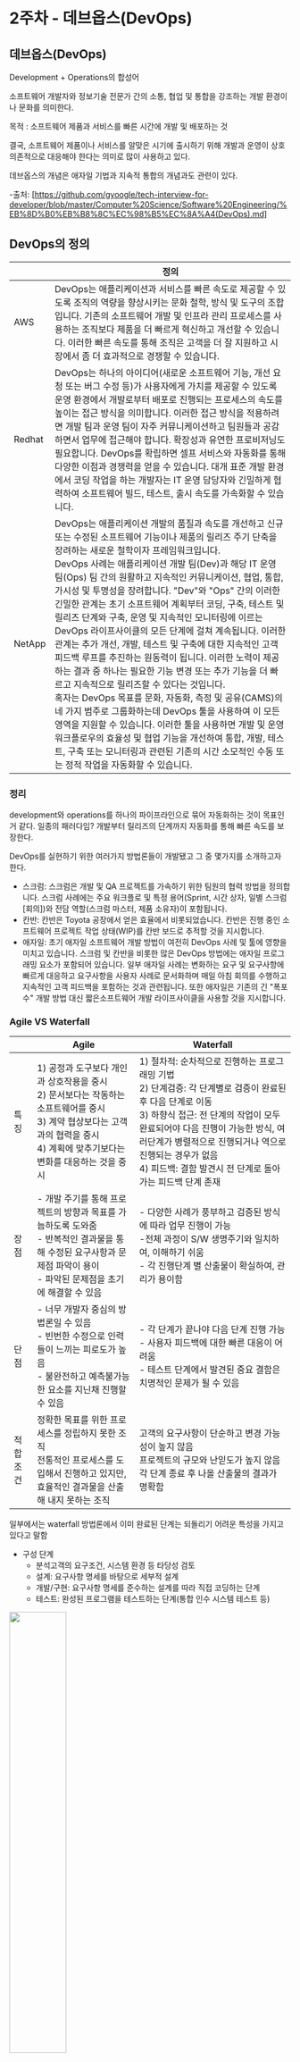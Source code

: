 # 2주차 - 데브옵스(DevOps)

## 데브옵스(DevOps)

Development + Operations의 합성어

소프트웨어 개발자와 정보기술 전문가 간의 소통, 협업 및 통합을 강조하는 개발 환경이나 문화를 의미한다.

목적 : 소프트웨어 제품과 서비스를 빠른 시간에 개발 및 배포하는 것

결국, 소프트웨어 제품이나 서비스를 알맞은 시기에 출시하기 위해 개발과 운영이 상호 의존적으로 대응해야 한다는 의미로 많이 사용하고 있다.

데브옵스의 개념은 애자일 기법과 지속적 통합의 개념과도 관련이 있다.

<!-- 애자일 기법
실질적인 코딩을 기반으로 일정한 주기에 따라 지속적으로 프로토타입을 형성하고, 필요한 요구사항을 파악하며 이에 따라 즉시 수정사항을 적용하여 결과적으로 하나의 큰 소프트웨어를 개발하는 적응형 개발 방법

지속적 통합
통합 작업을 초기부터 계속 수행해서 지속적으로 소프트웨어의 품질 제어를 적용하는 것 -->

-출처: [https://github.com/gyoogle/tech-interview-for-developer/blob/master/Computer%20Science/Software%20Engineering/%EB%8D%B0%EB%B8%8C%EC%98%B5%EC%8A%A4(DevOps).md]

## DevOps의 정의
| | 정의 |
| --- | --- |
| AWS | DevOps는 애플리케이션과 서비스를 빠른 속도로 제공할 수 있도록 조직의 역량을 향상시키는 문화 철학, 방식 및 도구의 조합입니다. 기존의 소프트웨어 개발 및 인프라 관리 프로세스를 사용하는 조직보다 제품을 더 빠르게 혁신하고 개선할 수 있습니다. 이러한 빠른 속도를 통해 조직은 고객을 더 잘 지원하고 시장에서 좀 더 효과적으로 경쟁할 수 있습니다. |
| Redhat | DevOps는 하나의 아이디어(새로운 소프트웨어 기능, 개선 요청 또는 버그 수정 등)가 사용자에게 가치를 제공할 수 있도록 운영 환경에서 개발로부터 배포로 진행되는 프로세스의 속도를 높이는 접근 방식을 의미합니다. 이러한 접근 방식을 적용하려면 개발 팀과 운영 팀이 자주 커뮤니케이션하고 팀원들과 공감하면서 업무에 접근해야 합니다. 확장성과 유연한 프로비저닝도 필요합니다. DevOps를 확립하면 셀프 서비스와 자동화를 통해 다양한 이점과 경쟁력을 얻을 수 있습니다. 대개 표준 개발 환경에서 코딩 작업을 하는 개발자는 IT 운영 담당자와 긴밀하게 협력하여 소프트웨어 빌드, 테스트, 출시 속도를 가속화할 수 있습니다. |
| NetApp | DevOps는 애플리케이션 개발의 품질과 속도를 개선하고 신규 또는 수정된 소프트웨어 기능이나 제품의 릴리즈 주기 단축을 장려하는 새로운 철학이자 프레임워크입니다. <br>DevOps 사례는 애플리케이션 개발 팀(Dev)과 해당 IT 운영 팀(Ops) 팀 간의 원활하고 지속적인 커뮤니케이션, 협업, 통합, 가시성 및 투명성을 장려합니다. "Dev"와 "Ops" 간의 이러한 긴밀한 관계는 초기 소프트웨어 계획부터 코딩, 구축, 테스트 및 릴리즈 단계와 구축, 운영 및 지속적인 모니터링에 이르는 DevOps 라이프사이클의 모든 단계에 걸쳐 계속됩니다. 이러한 관계는 추가 개선, 개발, 테스트 및 구축에 대한 지속적인 고객 피드백 루프를 추진하는 원동력이 됩니다. 이러한 노력이 제공하는 결과 중 하나는 필요한 기능 변경 또는 추가 기능을 더 빠르고 지속적으로 릴리즈할 수 있다는 것입니다. <br> 혹자는 DevOps 목표를 문화, 자동화, 측정 및 공유(CAMS)의 네 가지 범주로 그룹화하는데 DevOps 툴을 사용하여 이 모든 영역을 지원할 수 있습니다. 이러한 툴을 사용하면 개발 및 운영 워크플로우의 효율성 및 협업 기능을 개선하여 통합, 개발, 테스트, 구축 또는 모니터링과 관련된 기존의 시간 소모적인 수동 또는 정적 작업을 자동화할 수 있습니다. |

### 정리
development와 operations를 하나의 파이프라인으로 묶어 자동화하는 것이 목표인 거 같다. 일종의 패러다임?
개발부터 릴리즈의 단계까지 자동화를 통해 빠른 속도를 보장한다.


DevOps를 실현하기 위한 여러가지 방법론들이 개발됐고 그 중 몇가지를 소개하고자 한다.
- 스크럼: 스크럼은 개발 및 QA 프로젝트를 가속하기 위한 팀원의 협력 방법을 정의합니다. 스크럼 사례에는 주요 워크플로 및 특정 용어(Sprint, 시간 상자, 일별 스크럼\[회의\])와 전담 역할(스크럼 마스터, 제품 소유자)이 포함됩니다.
- 칸반: 칸반은 Toyota 공장에서 얻은 효율에서 비롯되었습니다. 칸반은 진행 중인 소프트웨어 프로젝트 작업 상태(WIP)를 칸반 보드로 추적할 것을 지시합니다.
- 애자일: 초기 애자일 소프트웨어 개발 방법이 여전히 DevOps 사례 및 툴에 영향을 미치고 있습니다. 스크럼 및 칸반을 비롯한 많은 DevOps 방법에는 애자일 프로그래밍 요소가 포함되어 있습니다. 일부 애자일 사례는 변화하는 요구 및 요구사항에 빠르게 대응하고 요구사항을 사용자 사례로 문서화하며 매일 아침 회의를 수행하고 지속적인 고객 피드백을 포함하는 것과 관련됩니다. 또한 애자일은 기존의 긴 "폭포수" 개발 방법 대신 짧은소프트웨어 개발 라이프사이클을 사용할 것을 지시합니다.


### Agile VS Waterfall
| | Agile | Waterfall |
| --- | --- | --- |
| 특징 | 1) 공정과 도구보다 개인과 상호작용을 중시 <br> 2) 문서보다는 작동하는 소프트웨어를 중시 <br> 3) 계약 협상보다는 고객과의 협력을 중시 <br> 4) 계획에 맞추기보다는 변화를 대응하는 것을 중시 | 1) 절차적: 순차적으로 진행하는 프로그래밍 기법 <br> 2) 단계검증: 각 단계별로 검증이 완료된 후 다음 단계로 이동 <br> 3) 하향식 접근: 전 단계의 작업이 모두 완료되어야 다음 진행이 가능한 방식, 여러단계가 병렬적으로 진행되거나 역으로 진행되는 경우가 없음 <br> 4) 피드백: 결함 발견시 전 단계로 돌아가는 피드백 단계 존재 |
| 장점 | - 개발 주기를 통해 프로젝트의 방향과 목표를 가늠하도록 도와줌 <br> - 반복적인 결과물을 통해 수정된 요구사항과 문제점 파악이 용이 <br> - 파악된 문제점을 초기에 해결할 수 있음 | - 다양한 사례가 풍부하고 검증된 방식에 따라 업무 진행이 가능 <br> -전체 과정이 S/W 생명주기와 일치하여, 이해하기 쉬움 <br> - 각 진행단계 별 산출물이 확실하여, 관리가 용이함 |
| 단점 | - 너무 개발자 중심의 방법론일 수 있음 <br> - 빈번한 수정으로 인력들이 느끼는 피로도가 높음 <br> - 불완전하고 예측불가능한 요소를 지닌채 진행할 수 있음 | - 각 단계가 끝나야 다음 단계 진행 가능 <br> - 사용자 피드백에 대한 빠른 대응이 어려움 <br> - 테스트 단계에서 발견된 중요 결함은 치명적인 문제가 될 수 있음 |
| 적합 조건 | 정확한 목표를 위한 프로세스를 정립하지 못한 조직 <br> 전통적인 프로세스를 도입해서 진행하고 있지만, 효율적인 결과물을 산출해 내지 못하는 조직 | 고객의 요구사항이 단순하고 변경 가능성이 높지 않음 <br> 프로젝트의 규모와 난읻도가 높지 않음 <br> 각 단계 종료 후 나올 산출물의 결과가 명확함 |

일부에서는 waterfall 방법론에서 이미 완료된 단계는 되돌리기 어려운 특성을 가지고 있다고 말함

- 구성 단계
    - 분석고객의 요구조건, 시스템 환경 등 타당성 검토
    - 설계: 요구사항 명세를 바탕으로 세부적 설계
    - 개발/구현: 요구사항 명세를 준수하는 설계를 따라 직접 코딩하는 단계
    - 테스트: 완성된 프로그램을 테스트하는 단계(통합 인수 시스템 테스트 등)

<img width="45%" style="display: inline;" src="https://www.seguetech.com/wp-content/uploads/2013/07/segue-blog-waterfall-vs-agile-which-is-right-development-methodology-for-your-project.png">

-출처: https://www.seguetech.com/waterfall-vs-agile-methodology/  

<img width="45%" src="https://bldrdigital.com/wp-content/uploads/2020/10/xWaterfall-methodology-Vs-Agile-methodology.jpeg.pagespeed.ic.Xem1r9K4gs.webp">

-출처: https://bldrdigital.com/cloud/ci-cd-intro/attachment/waterfall-methodology-vs-agile-methodology/

## CI/CD

개발 방법론 이후 중요하게 연결되는 것이 CI와 CD다.

### CI (Continuous Integration: 지속적 통합)

    빌드/테스트 자동화 과정
    애플리케이션에 대한 새로운 코드 변경 사항이 정기적으로 빌드 및 테스트되어 공유 리포지토리에 통합되므로 여러 명의 개발자가 동시에 애플리케이션 개발과 관련된 코드 작업을 할 경우 서로 충돌할 수 있는 문제를 해결할 수 있다.

    지속적 통합은 소스/버전 관리 시스템에 대한 변경 사항을 정기적으로 커밋하여 모든 사람에게 동일 작업 기반을 제공하는 것으로 시작합니다.

    커밋할 때마다 빌드와 일련의 자동 테스트가 이루어져 동작을 확인하고 변경으로 인해 문제가 생기는 부분이 없도록 보장합니다.

### CD (Continuous Delivery: 지속적 제공(?) / Continuous Deployment: 지속적 배포)

    빌드, 테스트 및 배포
    성공적으로 병합된 내역을 저장소뿐만 아니라 사용자가 사용할 수 있는 배포 단계까지 릴리즈하는 것을 의미함
    - Deployment
        CI 단계를 마치고 릴리즈가 가능하다면 배포까지 자동으로 이루어질 때
    - Delivery
        배포단계에서 사람의 검증을 통해 수동으로 이루어진다면 Delivery라고 함

![CI/CD Flow](https://www.redhat.com/cms/managed-files/styles/wysiwyg_full_width/s3/ci-cd-flow-desktop_edited_0.png?itok=TzgJwj6p)

-출처: redhat

- CI/CD 툴 종류
    - Jenkins: java기반의 오픈소스 플랫폼으로 다양한 OS에서 사용가능하며 가장 정보가 많음
    - Bamboo: Atlassian에서 개발한 유료 플랫폼
    - CircleCI: 부분 유료, 가장 인기있다고 함
    - TeamCity: 개인 무료

### DevOps 엔지니어
DevOps 구조를 바꾸는 일을 구현하는 역할
개발과 운영 전반에 걸친 스킬 뿐만 아니라 사일로화된 팀간의 분열을 연결하는 대인 관계 스킬을 갖춰야함.
더 자세한 내용은 https://www.atlassian.com/ko/devops/what-is-devops/devops-engineer